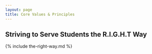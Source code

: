 ```yaml
---
layout: page
title: Core Values & Principles
---
```


## Striving to Serve Students the R.I.G.H.T Way

{% include the-right-way.md %}